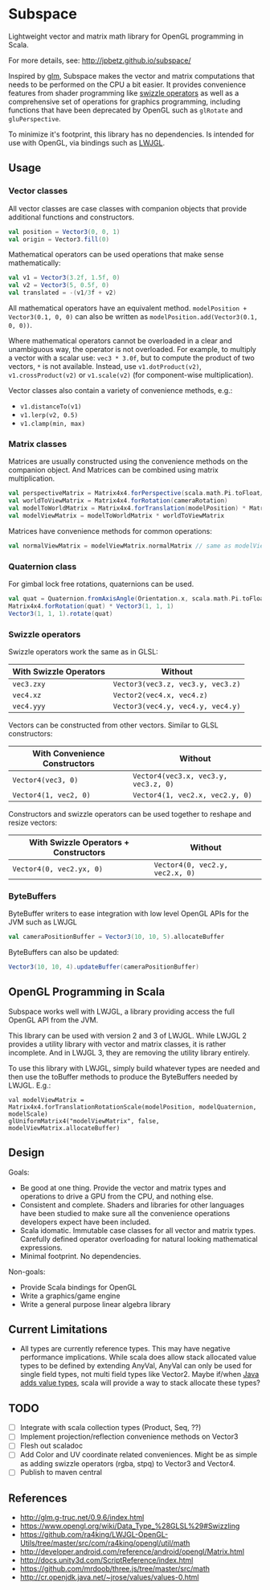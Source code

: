 Subspace
========

Lightweight vector and matrix math library for OpenGL programming in Scala.

For more details, see: http://jpbetz.github.io/subspace/

Inspired by [glm](http://glm.g-truc.net/0.9.6/index.html), Subspace makes the vector and matrix computations that needs
to be performed on the CPU a bit easier.  It provides convenience features from shader programming like
[swizzle operators](https://www.opengl.org/wiki/Data_Type_%28GLSL%29#Swizzling) as well as a comprehensive set of
operations for graphics programming,  including functions that have been deprecated by OpenGL such as `glRotate` and
`gluPerspective`.

To minimize it's footprint, this library has no dependencies.  Is intended for use with OpenGL, via bindings such as
[LWJGL](http://www.lwjgl.org/).

Usage
-----

### Vector classes

All vector classes are case classes with companion objects that provide additional functions and constructors.

```scala
val position = Vector3(0, 0, 1)
val origin = Vector3.fill(0)
```

Mathematical operators can be used operations that make sense mathematically:

```scala
val v1 = Vector3(3.2f, 1.5f, 0)
val v2 = Vector3(5, 0.5f, 0)
val translated = -(v1/3f + v2)
```

All mathematical operators have an equivalent method.  `modelPosition + Vector3(0.1, 0, 0)` can also be written as
`modelPosition.add(Vector3(0.1, 0, 0))`.

Where mathematical operators cannot be overloaded in a clear and unambiguous way, the operator is not
overloaded.  For example,  to multiply a vector with a scalar use: `vec3 * 3.0f`,  but to compute the product of two
vectors,  `*` is not available.  Instead, use `v1.dotProduct(v2)`, `v1.crossProduct(v2)` or `v1.scale(v2)`
(for component-wise multiplication).

Vector classes also contain a variety of convenience methods, e.g.:

* `v1.distanceTo(v1)`
* `v1.lerp(v2, 0.5)`
* `v1.clamp(min, max)`

### Matrix classes

Matrices are usually constructed using the convenience methods on the companion object.
And Matrices can be combined using matrix multiplication.

```scala
val perspectiveMatrix = Matrix4x4.forPerspective(scala.math.Pi.toFloat/2f, 1f, 1f, zNear, zFar)
val worldToViewMatrix = Matrix4x4.forRotation(cameraRotation)
val modelToWorldMatrix = Matrix4x4.forTranslation(modelPosition) * Matrix4x4.forRotation(modelRotation)
val modelViewMatrix = modelToWorldMatrix * worldToViewMatrix
```

Matrices have convenience methods for common operations:

```scala
val normalViewMatrix = modelViewMatrix.normalMatrix // same as modelViewMatrix.inverse.transpose
```

### Quaternion class

For gimbal lock free rotations,  quaternions can be used.

```scala
val quat = Quaternion.fromAxisAngle(Orientation.x, scala.math.Pi.toFloat/4)
Matrix4x4.forRotation(quat) * Vector3(1, 1, 1)
Vector3(1, 1, 1).rotate(quat)
```

### Swizzle operators

Swizzle operators work the same as in GLSL:

With Swizzle Operators | Without
-----------------------|--------
`vec3.zxy`             | `Vector3(vec3.z, vec3.y, vec3.z)`
`vec4.xz`              | `Vector2(vec4.x, vec4.z)`
`vec4.yyy`             | `Vector3(vec4.y, vec4.y, vec4.y)`

Vectors can be constructed from other vectors.  Similar to GLSL constructors:

With Convenience Constructors | Without
------------------------------|--------
`Vector4(vec3, 0)`            | `Vector4(vec3.x, vec3.y, vec3.z, 0)`
`Vector4(1, vec2, 0)`         | `Vector4(1, vec2.x, vec2.y, 0)`


Constructors and swizzle operators can be used together to reshape and resize vectors:

With Swizzle Operators + Constructors | Without
--------------------------------------|--------
`Vector4(0, vec2.yx, 0)`              | `Vector4(0, vec2.y, vec2.x, 0)`

### ByteBuffers

ByteBuffer writers to ease integration with low level OpenGL APIs for the JVM such as LWJGL

```scala
val cameraPositionBuffer = Vector3(10, 10, 5).allocateBuffer
```

ByteBuffers can also be updated:

```scala
Vector3(10, 10, 4).updateBuffer(cameraPositionBuffer)
```

OpenGL Programming in Scala
---------------------------

Subspace works well with LWJGL, a library providing access the full OpenGL API from the JVM.

This library can be used with version 2 and 3 of LWJGL.  While LWJGL 2 provides a utility library with vector
and matrix classes, it is rather incomplete.  And in LWJGL 3, they are removing the utility library entirely.

To use this library with LWJGL,  simply build whatever types are needed and then use the toBuffer methods to produce the
ByteBuffers needed by LWJGL.  E.g.:

    val modelViewMatrix = Matrix4x4.forTranslationRotationScale(modelPosition, modelQuaternion, modelScale)
    glUniformMatrix4("modelViewMatrix", false, modelViewMatrix.allocateBuffer)

Design
------

Goals:

* Be good at one thing.  Provide the vector and matrix types and operations to drive a GPU from the CPU, and nothing else.
* Consistent and complete.  Shaders and libraries for other languages have been studied to make sure all the convenience operations developers expect have been included.
* Scala idomatic. Immutable case classes for all vector and matrix types. Carefully defined operator overloading for natural looking mathematical expressions.
* Minimal footprint.  No dependencies.

Non-goals:

* Provide Scala bindings for OpenGL
* Write a graphics/game engine
* Write a general purpose linear algebra library

Current Limitations
-------------------

* All types are currently reference types.  This may have negative performance implications.  While scala does allow
  stack allocated value types to be defined by extending AnyVal,  AnyVal can only be used for single field types, not
  multi field types like Vector2.
  Maybe if/when [Java adds value types](http://cr.openjdk.java.net/~jrose/values/values-0.html),
  scala will provide a way to stack allocate these types?

TODO
----

* [ ] Integrate with scala collection types (Product, Seq, ??)
* [ ] Implement projection/reflection convenience methods on Vector3
* [ ] Flesh out scaladoc
* [ ] Add Color and UV coordinate related conveniences.  Might be as simple as adding swizzle operators (rgba, stpq) to Vector3 and Vector4.
* [ ] Publish to maven central

References
----------

* http://glm.g-truc.net/0.9.6/index.html
* https://www.opengl.org/wiki/Data_Type_%28GLSL%29#Swizzling
* https://github.com/ra4king/LWJGL-OpenGL-Utils/tree/master/src/com/ra4king/opengl/util/math
* http://developer.android.com/reference/android/opengl/Matrix.html
* http://docs.unity3d.com/ScriptReference/index.html
* https://github.com/mrdoob/three.js/tree/master/src/math
* http://cr.openjdk.java.net/~jrose/values/values-0.html



